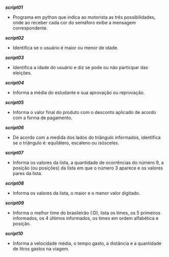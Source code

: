 
**_script01_**
* Programa em python que indica ao motorista as três possibilidades, onde ao receber cada cor do semáforo exibe a mensagem correspondente.

**_script02_**
* Identifica se o usuário é maior ou menor de idade.

**_script03_**
* Identifica a idade do usuário e diz se pode ou não participar das eleições.

**_script04_**
* Informa a média do estudante e sua aprovação ou reprovação.

**_script05_**
* Informa o valor final do produto com o desconto aplicado de acordo com a forma de pagamento.

**_script06_**
* De acordo com a medida dos lados do triângulo informados, identifica se o triângulo é: equilátero, escaleno ou isósceles.

**_script07_**
* Informa os valores da lista,  a quantidade de ocorrências do número 9, a posição (ou posições) da lista em que o número 3 aparece e os valores pares da lista.

**_script08_**
* Informa os valores da lista, o maior e o menor valor digitado.

**_script09_**
* Informa o melhor time do brasileirão (:D), lista os times, os 5 primeiros informados, os 4 últimos informados, os times em ordem alfabética e posição.

**_script10_**
* Informa a velocidade média, o tempo gasto, a distância e a quantidade de litros gastos na viagem.



